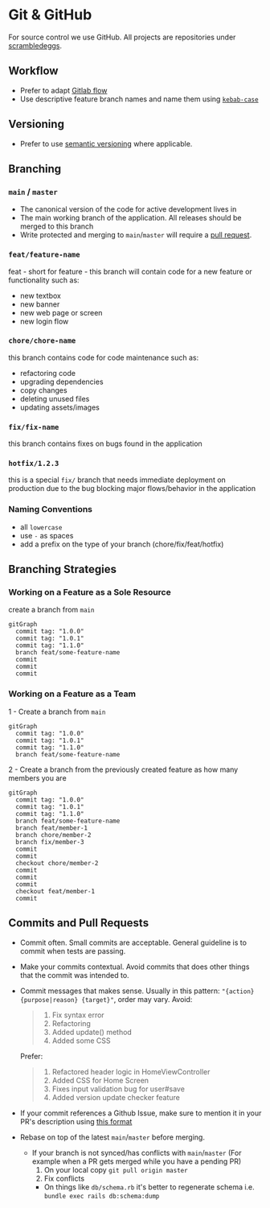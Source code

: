 # Git & GitHub
For source control we use GitHub. All projects are repositories under [scrambledeggs](https://github.com/scrambledeggs).

## Workflow
- Prefer to adapt [Gitlab flow](https://about.gitlab.com/2014/09/29/gitlab-flow/)
- Use descriptive feature branch names and name them using [`kebab-case`](https://en.wikipedia.org/wiki/Letter_case#Special_case_styles)

## Versioning
- Prefer to use [semantic versioning](http://semver.org/) where applicable.

## Branching

### `main` / `master`

- The canonical version of the code for active development lives in
- The main working branch of the application. All releases should be merged to this branch
- Write protected and merging to `main`/`master` will require a [pull request](https://help.github.com/articles/about-pull-requests/).

### `feat/feature-name`

feat - short for feature - this branch will contain code for a new feature or functionality such as:
- new textbox
- new banner
- new web page or screen
- new login flow

### `chore/chore-name`

this branch contains code for code maintenance such as:
- refactoring code
- upgrading dependencies
- copy changes
- deleting unused files
- updating assets/images

### `fix/fix-name`
this branch contains fixes on bugs found in the application

### `hotfix/1.2.3`
this is a special `fix/` branch that needs immediate deployment on production due to the bug blocking major flows/behavior in the application

### Naming Conventions

- all `lowercase`
- use `-` as spaces
- add a prefix on the type of your branch (chore/fix/feat/hotfix)

## Branching Strategies

### Working on a Feature as a Sole Resource

create a branch from `main`
```mermaid
gitGraph
  commit tag: "1.0.0"
  commit tag: "1.0.1"
  commit tag: "1.1.0"
  branch feat/some-feature-name
  commit
  commit
  commit
```

### Working on a Feature as a Team

1 - Create a branch from `main`

```mermaid
gitGraph
  commit tag: "1.0.0"
  commit tag: "1.0.1"
  commit tag: "1.1.0"
  branch feat/some-feature-name
```

2 - Create a branch from the previously created feature as how many members you are 

```mermaid
gitGraph
  commit tag: "1.0.0"
  commit tag: "1.0.1"
  commit tag: "1.1.0"
  branch feat/some-feature-name
  branch feat/member-1
  branch chore/member-2
  branch fix/member-3
  commit
  commit
  checkout chore/member-2
  commit
  commit
  commit
  checkout feat/member-1
  commit
```

## Commits and Pull Requests
- Commit often. Small commits are acceptable. General guideline is to commit when tests are passing.
- Make your commits contextual. Avoid commits that does other things that the commit was intended to.
- Commit messages that makes sense. Usually in this pattern: `"{action} {purpose|reason} {target}"`, order may vary.
  Avoid:
  > 1. Fix syntax error
  > 2. Refactoring
  > 3. Added update() method
  > 4. Added some CSS

  Prefer:
  > 1. Refactored header logic in HomeViewController
  > 2. Added CSS for Home Screen
  > 3. Fixes input validation bug for user#save
  > 4. Added version update checker feature

- If your commit references a Github Issue, make sure to mention it in your PR's description using [this format](https://help.github.com/articles/closing-issues-via-commit-messages/)
- Rebase on top of the latest `main`/`master` before merging.
  - If your branch is not synced/has conflicts with `main`/`master` (For example when a PR gets merged while you have a pending PR)
    1. On your local copy `git pull origin master`
    2. Fix conflicts
      - On things like `db/schema.rb` it's better to regenerate schema i.e. `bundle exec rails db:schema:dump`

